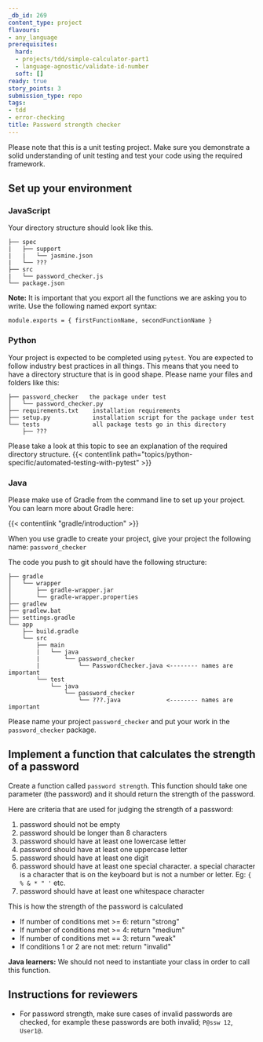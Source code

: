 ```yaml
---
_db_id: 269
content_type: project
flavours:
- any_language
prerequisites:
  hard:
  - projects/tdd/simple-calculator-part1
  - language-agnostic/validate-id-number
  soft: []
ready: true
story_points: 3
submission_type: repo
tags:
- tdd
- error-checking
title: Password strength checker
---
```


Please note that this is a unit testing project. Make sure you demonstrate a solid understanding of unit testing and test your code using the required framework.

## Set up your environment

### JavaScript


Your directory structure should look like this.

```
├── spec
|   ├── support
|   |   └── jasmine.json
|   └── ???
├── src
|   └── password_checker.js
└── package.json
```

**Note:** It is important that you export all the functions we are asking you to write. Use the following named export syntax:

```
module.exports = { firstFunctionName, secondFunctionName }
```

### Python

Your project is expected to be completed using `pytest`. You are expected to follow industry best practices in all things. This means that you need to have a directory structure that is in good shape. Please name your files and folders like this:

```
├── password_checker   the package under test
│   └── password_checker.py
├── requirements.txt    installation requirements
├── setup.py            installation script for the package under test
└── tests               all package tests go in this directory
    ├── ???

```

Please take a look at this topic to see an explanation of the required directory structure.
{{< contentlink path="topics/python-specific/automated-testing-with-pytest" >}}

### Java

Please make use of Gradle from the command line to set up your project. You can learn more about Gradle here:

{{< contentlink "gradle/introduction" >}}

When you use gradle to create your project, give your project the following name: `password_checker`

The code you push to git should have the following structure:

```
├── gradle
│   └── wrapper
│       ├── gradle-wrapper.jar
│       └── gradle-wrapper.properties
├── gradlew
├── gradlew.bat
├── settings.gradle
└── app
    ├── build.gradle
    └── src
        ├── main
        |   └── java
        |       └── password_checker
        |           └── PasswordChecker.java <-------- names are important
        └── test
            └── java
                └── password_checker
                    └── ???.java             <-------- names are important
```

Please name your project `password_checker` and put your work in the `password_checker` package.

## Implement a function that calculates the strength of a password

Create a function called `password strength`. This function should take one parameter (the password) and it should return the strength of the password.

Here are criteria that are used for judging the strength of a password:

1. password should not be empty
2. password should be longer than 8 characters
3. password should have at least one lowercase letter
4. password should have at least one uppercase letter
5. password should have at least one digit
6. password should have at least one special character. a special character is a character that is on the keyboard but is not a number or letter. Eg: `{ % & * " '` etc.
7. password should have at least one whitespace character

This is how the strength of the password is calculated 

- If number of conditions met >= 6: return "strong"
- If number of conditions met >= 4: return "medium"
- If number of conditions met == 3: return "weak"
- If conditions 1 or 2 are not met: return "invalid"

**Java learners:** We should not need to instantiate your class in order to call this function. 

## Instructions for reviewers

- For password strength, make sure cases of invalid passwords are checked, for example these passwords are both invalid; `P@ssw 12`, `User1@`.